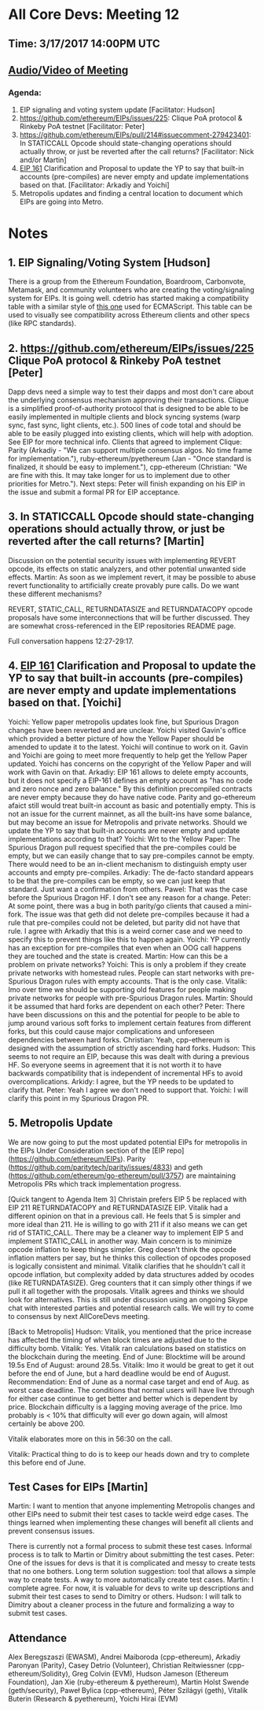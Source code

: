 # All Core Devs: Meeting 12
## Time: 3/17/2017 14:00PM UTC
## [Audio/Video of Meeting](https://youtu.be/g2gsYRlThD4)

### Agenda:
1. EIP signaling and voting system update [Facilitator: Hudson]
2. https://github.com/ethereum/EIPs/issues/225: Clique PoA protocol & Rinkeby PoA testnet [Facilitator: Peter]
3. https://github.com/ethereum/EIPs/pull/214#issuecomment-279423401: In STATICCALL Opcode should state-changing operations should actually throw, or just be reverted after the call returns? [Facilitator: Nick and/or Martin]
4. [EIP 161](https://github.com/ethereum/EIPs/issues/161) Clarification and Proposal to update the YP to say that built-in accounts (pre-compiles) are never empty and update implementations based on that. [Facilitator: Arkadiy and Yoichi]
5. Metropolis updates and finding a central location to document which EIPs are going into Metro.

# Notes
## 1. EIP Signaling/Voting System [Hudson]
There is a group from the Ethereum Foundation, Boardroom, Carbonvote, Metamask, and community volunteers who are creating the voting/signaling system for EIPs. It is going well. cdetrio has started making a compatibility table with a similar style of [this one](https://kangax.github.io/compat-table/es6/) used for ECMAScript. This table can be used to visually see compatibility across Ethereum clients and other specs (like RPC standards).

## 2. https://github.com/ethereum/EIPs/issues/225 Clique PoA protocol & Rinkeby PoA testnet [Peter]
Dapp devs need a simple way to test their dapps and most don't care about the underlying consensus mechanism approving their transactions. Clique is a simplified proof-of-authority protocol that is designed to be able to be easily implemented in multiple clients and block syncing systems (warp sync, fast sync, light clients, etc.). 500 lines of code total and should be able to be easily plugged into existing clients, which will help with adoption. See EIP for more technical info. Clients that agreed to implement Clique: Parity (Arkadiy - "We can support multiple consensus algos. No time frame for implementation."), ruby-ethereum/pyethereum (Jan - "Once standard is finalized, it should be easy to implement."), cpp-ethereum (Christian: "We are fine with this. It may take longer for us to implement due to other priorities for Metro.").
Next steps: Peter will finish expanding on his EIP in the issue and submit a formal PR for EIP acceptance.

## 3. In STATICCALL Opcode should state-changing operations should actually throw, or just be reverted after the call returns? [Martin]
Discussion on the potential security issues with implementing REVERT opcode, its effects on static analyzers, and other potential unwanted side effects.
Martin: As soon as we implement revert, it may be possible to abuse revert functionality to artificially create provably pure calls. Do we want these different mechanisms?

REVERT, STATIC_CALL, RETURNDATASIZE and RETURNDATACOPY opcode proposals have some interconnections that will be further discussed. They are somewhat cross-referenced in the EIP repositories README page.

Full conversation happens 12:27-29:17.

## 4. [EIP 161](https://github.com/ethereum/EIPs/issues/161) Clarification and Proposal to update the YP to say that built-in accounts (pre-compiles) are never empty and update implementations based on that. [Yoichi]
Yoichi: Yellow paper metropolis updates look fine, but Spurious Dragon changes have been reverted and are unclear. Yoichi visited Gavin's office which provided a better picture of how the Yellow Paper should be amended to update it to the latest. Yoichi will continue to work on it. Gavin and Yoichi are going to meet more frequently to help get the Yellow Paper updated. Yoichi has concerns on the copyright of the Yellow Paper and will work with Gavin on that.
Arkadiy: EIP 161 allows to delete empty accounts, but it does not specify a 
EIP-161 defines an empty account as "has no code and zero nonce and zero balance." By this definition precompiled contracts are never empty because they do have native code. Parity and go-ethereum afaict still would treat built-in account as basic and potentially empty. This is not an issue for the current mainnet, as all the built-ins have some balance, but may become an issue for Metropolis and private networks. Should we update the YP to say that built-in accounts are never empty and update implementations according to that?
Yoichi: Wrt to the Yellow Paper: The Spurious Dragon pull request specified that the pre-compiles could be empty, but we can easily change that to say pre-compiles cannot be empty. There would need to be an in-client mechanism to distinguish empty user accounts and empty pre-compiles.
Arkadiy: The de-facto standard appears to be that the pre-compiles can be empty, so we can just keep that standard. Just want a confirmation from others.
Pawel: That was the case before the Spurious Dragon HF. I don't see any reason for a change.
Peter: At some point, there was a bug in both parity/go clients that caused a mini-fork. The issue was that geth did not delete pre-compiles because it had a rule that pre-compiles could not be deleted, but parity did not have that rule. I agree with Arkadiy that this is a weird corner case and we need to specify this to prevent things like this to happen again.
Yoichi: YP currently has an exception for pre-compiles that even when an OOG call happens they are touched and the state is created.
Martin: How can this be a problem on private networks?
Yoichi: This is only a problem if they create private networks with homestead rules. People can start networks with pre-Spurious Dragon rules with empty accounts. That is the only case.
Vitalik: Imo over time we should be supporting old features for people making private networks for people with pre-Spurious Dragon rules.
Martin: Should it be assumed that hard forks are dependent on each other?
Peter: There have been discussions on this and the potential for people to be able to jump around various soft forks to implement certain features from different forks, but this could cause major complications and unforeseen dependencies between hard forks.
Christian: Yeah, cpp-ethereum is designed with the assumption of strictly ascending hard forks.
Hudson: This seems to not require an EIP, because this was dealt with during a previous HF. So everyone seems in agreement that it is not worth it to have backwards compatibility that is independent of incremental HFs to avoid overcomplications.
Arkidy: I agree, but the YP needs to be updated to clarify that.
Peter: Yeah I agree we don't need to support that.
Yoichi: I will clarify this point in my Spurious Dragon PR.

## 5. Metropolis Update
We are now going to put the most updated potential EIPs for metropolis in the EIPs Under Consideration section of the [EIP repo] (https://github.com/ethereum/EIPs).
Parity (https://github.com/paritytech/parity/issues/4833) and geth (https://github.com/ethereum/go-ethereum/pull/3757) are maintaining Metropolis PRs which track implementation progress.

[Quick tangent to Agenda Item 3]
Christain prefers EIP 5 be replaced with EIP 211 RETURNDATACOPY and RETURNDATASIZE EIP. Vitalik had a different opinion on that in a previous call. He feels that 5 is simpler and more ideal than 211. He is willing to go with 211 if it also means we can get rid of STATIC_CALL. There may be a cleaner way to implement EIP 5 and implement STATIC_CALL in another way. Main concern is to minimize opcode inflation to keep things simpler. Greg doesn't think the opcode inflation matters per say, but he thinks this collection of opcodes proposed is logically consistent and minimal. Vitalik clarifies that he shouldn't call it opcode inflation, but complexity added by data structures added by ocodes (like RETURNDATASIZE). Greg counters that it can simply other things if we pull it all together with the proposals. Vitalik agrees and thinks we should look for alternatives. This is still under discussion using an ongoing Skype chat with interested parties and potential research calls. We will try to come to consensus by next AllCoreDevs meeting.

[Back to Metropolis]
Hudson: Vitalik, you mentioned that the price increase has affected the timing of when block times are adjusted due to the difficulty bomb.
Vitalik: Yes.
Vitalik ran calculations based on statistics on the blockchain during the meeting.
End of June: Blocktime will be around 19.5s
End of August: around 28.5s.
Vitalik: Imo it would be great to get it out before the end of June, but a hard deadline would be end of August. Recommendation: End of June as a normal case target and end of Aug. as worst case deadline. The conditions that normal users will have live through for either case continue to get better and better which is dependent by price. Blockchain difficulty is a lagging moving average of the price. Imo probably is < 10% that difficulty will ever go down again, will almost certainly be above 200.

Vitalik elaborates more on this in 56:30 on the call.

Vitalik: Practical thing to do is to keep our heads down and try to complete this before end of June.

## Test Cases for EIPs [Martin]
Martin: I want to mention that anyone implementing Metropolis changes and other EIPs need to submit their test cases to tackle weird edge cases. The things learned when implementing these changes will benefit all clients and prevent consensus issues.

There is currently not a formal process to submit these test cases. Informal process is to talk to Martin or Dimitry about submitting the test cases.
Peter: One of the issues for devs is that it is complicated and messy to create tests that no one bothers. Long term solution suggestion: tool that allows a simple way to create tests. A way to more automatically create test cases.
Martin: I complete agree. For now, it is valuable for devs to write up descriptions and submit their test cases to send to Dimitry or others.
Hudson: I will talk to Dimitry about a cleaner process in the future and formalizing a way to submit test cases.

## Attendance

Alex Beregszaszi (EWASM), Andrei Maiboroda (cpp-ethereum), Arkadiy Paronyan (Parity), Casey Detrio (Volunteer), Christian Reitwiessner (cpp-ethereum/Solidity), Greg Colvin (EVM), Hudson Jameson (Ethereum Foundation), Jan Xie (ruby-ethereum & pyethereum), Martin Holst Swende (geth/security), Paweł Bylica (cpp-ethereum), Péter Szilágyi (geth), Vitalik Buterin (Research & pyethereum), Yoichi Hirai (EVM)
